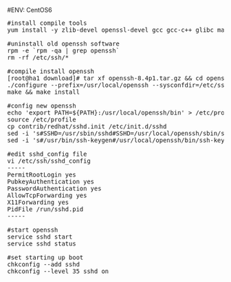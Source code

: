 #ENV: CentOS6
<pre>
#install compile tools
yum install -y zlib-devel openssl-devel gcc gcc-c++ glibc make

#uninstall old openssh software
rpm -e `rpm -qa | grep openssh`
rm -rf /etc/ssh/*

#compile install openssh
[root@ha1 download]# tar xf openssh-8.4p1.tar.gz && cd openssh-8.4p1
./configure --prefix=/usr/local/openssh --sysconfdir=/etc/ssh/ --with-ssl-dir=/usr/local/ssl --with-md5-passwords --mandir=/usr/share/man/  
make && make install

#config new openssh
echo 'export PATH=${PATH}:/usr/local/openssh/bin' > /etc/profile.d/openssh.sh
source /etc/profile
cp contrib/redhat/sshd.init /etc/init.d/sshd
sed -i 's#SSHD=/usr/sbin/sshd#SSHD=/usr/local/openssh/sbin/sshd#g' /etc/init.d/sshd
sed -i 's#/usr/bin/ssh-keygen#/usr/local/openssh/bin/ssh-keygen#' /etc/init.d/sshd

#edit sshd_config file
vi /etc/ssh/sshd_config
-----
PermitRootLogin yes
PubkeyAuthentication yes
PasswordAuthentication yes
AllowTcpForwarding yes
X11Forwarding yes
PidFile /run/sshd.pid
-----

#start openssh
service sshd start
service sshd status

#set starting up boot
chkconfig --add sshd
chkconfig --level 35 sshd on

</pre>
